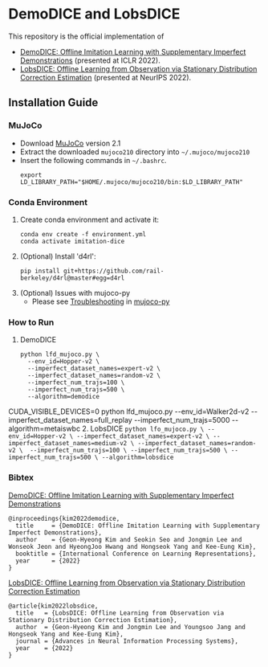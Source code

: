 # DemoDICE and LobsDICE
This repository is the official implementation of 
- [DemoDICE: Offline Imitation Learning with Supplementary Imperfect Demonstrations](https://openreview.net/pdf?id=BrPdX1bDZkQ) (presented at ICLR 2022).
- [LobsDICE: Offline Learning from Observation via Stationary Distribution Correction Estimation](https://arxiv.org/abs/2202.13536) (presented at NeurIPS 2022).

## Installation Guide

### MuJoCo
- Download [MuJoCo](https://mujoco.org/) version 2.1
- Extract the downloaded `mujoco210` directory into `~/.mujoco/mujoco210`
- Insert the following commands in `~/.bashrc`.
    ```
    export LD_LIBRARY_PATH="$HOME/.mujoco/mujoco210/bin:$LD_LIBRARY_PATH"
    ```

### Conda Environment
1. Create conda environment and activate it:
    ```
    conda env create -f environment.yml
    conda activate imitation-dice
    ```
2. (Optional) Install 'd4rl':
    ```
    pip install git+https://github.com/rail-berkeley/d4rl@master#egg=d4rl
    ```
3. (Optional) Issues with mujoco-py
    - Please see [Troubleshooting](https://github.com/openai/mujoco-py#troubleshooting) in [mujoco-py](https://github.com/openai/mujoco-py)

### How to Run
1. DemoDICE
    ```
    python lfd_mujoco.py \
      --env_id=Hopper-v2 \
      --imperfect_dataset_names=expert-v2 \
      --imperfect_dataset_names=random-v2 \ 
      --imperfect_num_trajs=100 \
      --imperfect_num_trajs=500 \
      --algorithm=demodice
    ```
CUDA_VISIBLE_DEVICES=0 python lfd_mujoco.py --env_id=Walker2d-v2 --imperfect_dataset_names=full_replay --imperfect_num_trajs=5000 --algorithm=metaiswbc
2. LobsDICE
    ```
    python lfo_mujoco.py \
      --env_id=Hopper-v2 \
      --imperfect_dataset_names=expert-v2 \
      --imperfect_dataset_names=medium-v2 \
      --imperfect_dataset_names=random-v2 \ 
      --imperfect_num_trajs=100 \
      --imperfect_num_trajs=500 \
      --imperfect_num_trajs=500 \
      --algorithm=lobsdice
    ```

### Bibtex
[DemoDICE: Offline Imitation Learning with Supplementary Imperfect Demonstrations](https://openreview.net/pdf?id=BrPdX1bDZkQ)
```
@inproceedings{kim2022demodice,
  title     = {DemoDICE: Offline Imitation Learning with Supplementary Imperfect Demonstrations},
  author    = {Geon-Hyeong Kim and Seokin Seo and Jongmin Lee and Wonseok Jeon and HyeongJoo Hwang and Hongseok Yang and Kee-Eung Kim},
  booktitle = {International Conference on Learning Representations},
  year      = {2022}
}
```
[LobsDICE: Offline Learning from Observation via Stationary Distribution Correction Estimation](https://arxiv.org/abs/2202.13536)
```
@article{kim2022lobsdice,
  title   = {LobsDICE: Offline Learning from Observation via Stationary Distribution Correction Estimation},
  author  = {Geon-Hyeong Kim and Jongmin Lee and Youngsoo Jang and Hongseok Yang and Kee-Eung Kim},
  journal = {Advances in Neural Information Processing Systems},
  year    = {2022}
}
```
